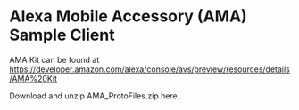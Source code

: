 # Alexa Mobile Accessory (AMA) Sample Client

AMA Kit can be found at
https://developer.amazon.com/alexa/console/avs/preview/resources/details/AMA%20Kit

Download and unzip AMA_ProtoFiles.zip here.
